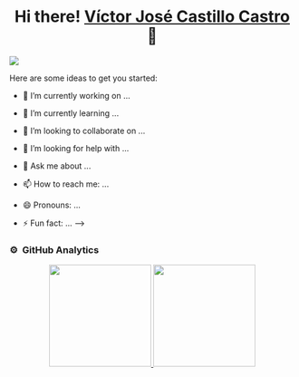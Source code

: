 <div align="center">
<h1 align="center">Hi there! <a href="https://aristi.dev"> Víctor José Castillo Castro </a> 👋</h1>
</div>
<img src="[https://i.imgur.com/weNbhGZ.png](https://www.canva.com/design/DAFnrxw9O1c/AsroO4yS-W0a2VLsNMhymA/edit?utm_content=DAFnrxw9O1c&utm_campaign=designshare&utm_medium=link2&utm_source=sharebutton)">

<!--**VictorCast2/VictorCast2** is a ✨ _special_ ✨ repository because its `README.md` (this file) appears on your GitHub profile.-->

Here are some ideas to get you started:

- 🔭 I’m currently working on ...
- 🌱 I’m currently learning ...

- 👯 I’m looking to collaborate on ...
- 🤔 I’m looking for help with ...
- 💬 Ask me about ...
- 📫 How to reach me: ...
- 😄 Pronouns: ...
- ⚡ Fun fact: ...
-->

### ⚙️ &nbsp;GitHub Analytics

<p align="center">
<a href="https://github.com/VictorCast2">
  <img height="180em" src="https://github-readme-stats-eight-theta.vercel.app/api?username=VictorCast2&show_icons=true&theme=algolia&include_all_commits=true&count_private=true"/>
  <img height="180em" src="https://github-readme-stats-eight-theta.vercel.app/api/top-langs/?username=VictorCast2&layout=compact&langs_count=8&theme=algolia"/>
</a>
</p>
